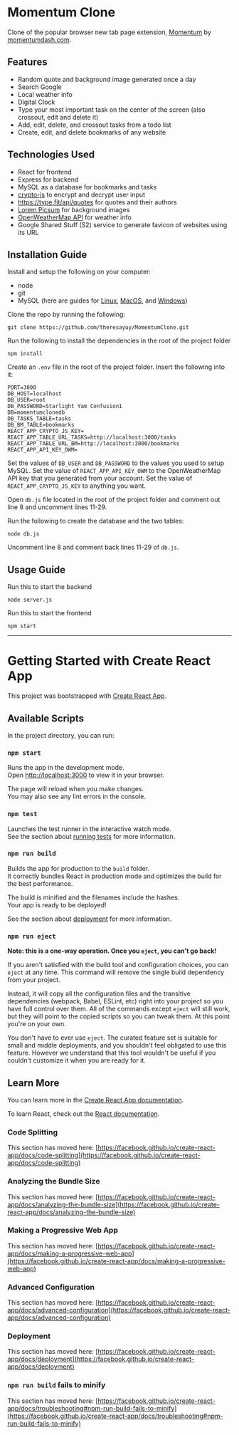 # Momentum Clone
Clone of the popular browser new tab page extension, [Momentum](https://chrome.google.com/webstore/detail/momentum/laookkfknpbbblfpciffpaejjkokdgca?hl=en) by [momentumdash.com](https://momentumdash.com/). 

## Features
- Random quote and background image generated once a day
- Search Google
- Local weather info
- Digital Clock
- Type your most important task on the center of the screen (also crossout, edit and delete it)
- Add, edit, delete, and crossout tasks from a todo list
- Create, edit, and delete bookmarks of any website

## Technologies Used
- React for frontend
- Express for backend
- MySQL as a database for bookmarks and tasks
- [crypto-js](https://cryptojs.gitbook.io/docs/) to encrypt and decrypt user input
-  https://type.fit/api/quotes for quotes and their authors
- [Lorem Picsum](https://picsum.photos/) for background images
- [OpenWeatherMap API](https://openweathermap.org/api) for weather info
- Google Shared Stuff (S2) service to generate favicon of websites using its URL

## Installation Guide
 Install and setup the following on your computer:
- node
- git 
- MySQL (here are guides for [Linux](https://www.geeksforgeeks.org/how-to-install-mysql-on-linux/), [MacOS](https://www.geeksforgeeks.org/how-to-install-mysql-on-macos/), and [Windows](https://www.geeksforgeeks.org/how-to-install-mysql-in-windows/))

Clone the repo by running the following:
```
git clone https://github.com/theresayuy/MomentumClone.git
```

Run the following to install the dependencies in the root of the project folder
```
npm install
```

Create  an `.env` file in the root of the project folder. Insert the following into it:
```
PORT=3000
DB_HOST=localhost
DB_USER=root
DB_PASSWORD=Starlight Yam Confusion1
DB=momentumclonedb
DB_TASKS_TABLE=tasks
DB_BM_TABLE=bookmarks
REACT_APP_CRYPTO_JS_KEY=
REACT_APP_TABLE_URL_TASKS=http://localhost:3000/tasks
REACT_APP_TABLE_URL_BM=http://localhost:3000/bookmarks
REACT_APP_API_KEY_OWM=
```
Set the values of `DB_USER` and `DB_PASSWORD` to the values you used to setup MySQL. Set the value of `REACT_APP_API_KEY_OWM` to the OpenWeatherMap API key that you generated from your account. Set the value of `REACT_APP_CRYPTO_JS_KEY` to anything you want.

Open `db.js` file located in the root of the project folder and comment out line 8 and uncomment lines 11-29.

Run the following to create the database and the two tables:
```
node db.js
```

Uncomment line 8 and comment back lines 11-29 of `db.js`.

## Usage Guide
Run this to start the backend
```
node server.js
```

Run this to start the frontend
```
npm start
```

---


# Getting Started with Create React App

This project was bootstrapped with [Create React App](https://github.com/facebook/create-react-app).

## Available Scripts

In the project directory, you can run:

### `npm start`

Runs the app in the development mode.\
Open [http://localhost:3000](http://localhost:3000) to view it in your browser.

The page will reload when you make changes.\
You may also see any lint errors in the console.

### `npm test`

Launches the test runner in the interactive watch mode.\
See the section about [running tests](https://facebook.github.io/create-react-app/docs/running-tests) for more information.

### `npm run build`

Builds the app for production to the `build` folder.\
It correctly bundles React in production mode and optimizes the build for the best performance.

The build is minified and the filenames include the hashes.\
Your app is ready to be deployed!

See the section about [deployment](https://facebook.github.io/create-react-app/docs/deployment) for more information.

### `npm run eject`

**Note: this is a one-way operation. Once you `eject`, you can't go back!**

If you aren't satisfied with the build tool and configuration choices, you can `eject` at any time. This command will remove the single build dependency from your project.

Instead, it will copy all the configuration files and the transitive dependencies (webpack, Babel, ESLint, etc) right into your project so you have full control over them. All of the commands except `eject` will still work, but they will point to the copied scripts so you can tweak them. At this point you're on your own.

You don't have to ever use `eject`. The curated feature set is suitable for small and middle deployments, and you shouldn't feel obligated to use this feature. However we understand that this tool wouldn't be useful if you couldn't customize it when you are ready for it.

## Learn More

You can learn more in the [Create React App documentation](https://facebook.github.io/create-react-app/docs/getting-started).

To learn React, check out the [React documentation](https://reactjs.org/).

### Code Splitting

This section has moved here: [https://facebook.github.io/create-react-app/docs/code-splitting](https://facebook.github.io/create-react-app/docs/code-splitting)

### Analyzing the Bundle Size

This section has moved here: [https://facebook.github.io/create-react-app/docs/analyzing-the-bundle-size](https://facebook.github.io/create-react-app/docs/analyzing-the-bundle-size)

### Making a Progressive Web App

This section has moved here: [https://facebook.github.io/create-react-app/docs/making-a-progressive-web-app](https://facebook.github.io/create-react-app/docs/making-a-progressive-web-app)

### Advanced Configuration

This section has moved here: [https://facebook.github.io/create-react-app/docs/advanced-configuration](https://facebook.github.io/create-react-app/docs/advanced-configuration)

### Deployment

This section has moved here: [https://facebook.github.io/create-react-app/docs/deployment](https://facebook.github.io/create-react-app/docs/deployment)

### `npm run build` fails to minify

This section has moved here: [https://facebook.github.io/create-react-app/docs/troubleshooting#npm-run-build-fails-to-minify](https://facebook.github.io/create-react-app/docs/troubleshooting#npm-run-build-fails-to-minify)
